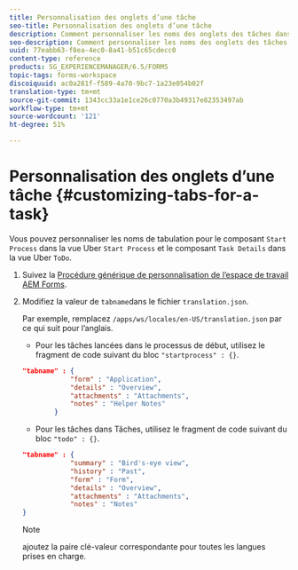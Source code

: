```yaml
---
title: Personnalisation des onglets d’une tâche
seo-title: Personnalisation des onglets d’une tâche
description: Comment personnaliser les noms des onglets des tâches dans l’espace de travail LiveCycle AEM Forms.
seo-description: Comment personnaliser les noms des onglets des tâches dans l’espace de travail LiveCycle AEM Forms.
uuid: 77eabb63-f8ea-4ec0-8a41-b51c65cdecc0
content-type: reference
products: SG_EXPERIENCEMANAGER/6.5/FORMS
topic-tags: forms-workspace
discoiquuid: ac0a281f-f589-4a70-9bc7-1a23e054b02f
translation-type: tm+mt
source-git-commit: 1343cc33a1e1ce26c0770a3b49317e82353497ab
workflow-type: tm+mt
source-wordcount: '121'
ht-degree: 51%

---
```



# Personnalisation des onglets d’une tâche  {#customizing-tabs-for-a-task}

Vous pouvez personnaliser les noms de tabulation pour le composant `Start Process` dans la vue Uber `Start Process` et le composant `Task Details` dans la vue Uber `ToDo`.

1. Suivez la [Procédure générique de personnalisation de l’espace de travail AEM Forms](/help/forms/using/generic-steps-html-workspace-customization.md).
1. Modifiez la valeur de `tabname`dans le fichier `translation.json`.

   Par exemple, remplacez `/apps/ws/locales/en-US/translation.json` par ce qui suit pour l’anglais.

   * Pour les tâches lancées dans le processus de début, utilisez le fragment de code suivant du bloc `"startprocess" : {}`.

   ```json
   "tabname" : {
               "form" : "Application",
               "details" : "Overview",
               "attachments" : "Attachments",
               "notes" : "Helper Notes"
           }
   ```

   * Pour les tâches dans Tâches, utilisez le fragment de code suivant du bloc `"todo" : {}`.

   ```json
   "tabname" : {
               "summary" : "Bird's-eye view",
               "history" : "Past",
               "form" : "Form",
               "details" : "Overview",
               "attachments" : "Attachments",
               "notes" : "Notes"
   }
   ```

   >[!NOTE]
   >
   >ajoutez la paire clé-valeur correspondante pour toutes les langues prises en charge.
